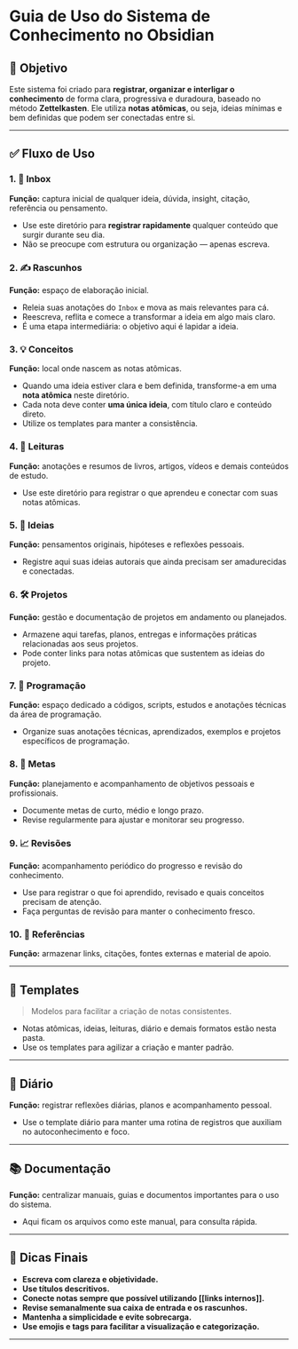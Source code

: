 # Guia de Uso do Sistema de Conhecimento no Obsidian

## 📌 Objetivo

Este sistema foi criado para **registrar, organizar e interligar o conhecimento** de forma clara, progressiva e duradoura, baseado no método **Zettelkasten**. Ele utiliza **notas atômicas**, ou seja, ideias mínimas e bem definidas que podem ser conectadas entre si.

---

## ✅ Fluxo de Uso

### 1. 📂 Inbox  
**Função:** captura inicial de qualquer ideia, dúvida, insight, citação, referência ou pensamento.

- Use este diretório para **registrar rapidamente** qualquer conteúdo que surgir durante seu dia.  
- Não se preocupe com estrutura ou organização — apenas escreva.

### 2. ✍️ Rascunhos  
**Função:** espaço de elaboração inicial.

- Releia suas anotações do `Inbox` e mova as mais relevantes para cá.  
- Reescreva, reflita e comece a transformar a ideia em algo mais claro.  
- É uma etapa intermediária: o objetivo aqui é lapidar a ideia.

### 3. 💡 Conceitos  
**Função:** local onde nascem as notas atômicas.

- Quando uma ideia estiver clara e bem definida, transforme-a em uma **nota atômica** neste diretório.  
- Cada nota deve conter **uma única ideia**, com título claro e conteúdo direto.  
- Utilize os templates para manter a consistência.

### 4. 📘 Leituras  
**Função:** anotações e resumos de livros, artigos, vídeos e demais conteúdos de estudo.

- Use este diretório para registrar o que aprendeu e conectar com suas notas atômicas.

### 5. 🧠 Ideias  
**Função:** pensamentos originais, hipóteses e reflexões pessoais.

- Registre aqui suas ideias autorais que ainda precisam ser amadurecidas e conectadas.

### 6. 🛠️ Projetos  
**Função:** gestão e documentação de projetos em andamento ou planejados.

- Armazene aqui tarefas, planos, entregas e informações práticas relacionadas aos seus projetos.  
- Pode conter links para notas atômicas que sustentem as ideias do projeto.

### 7. 🤖 Programação  
**Função:** espaço dedicado a códigos, scripts, estudos e anotações técnicas da área de programação.

- Organize suas anotações técnicas, aprendizados, exemplos e projetos específicos de programação.

### 8. 🎯 Metas  
**Função:** planejamento e acompanhamento de objetivos pessoais e profissionais.

- Documente metas de curto, médio e longo prazo.  
- Revise regularmente para ajustar e monitorar seu progresso.

### 9. 📈 Revisões  
**Função:** acompanhamento periódico do progresso e revisão do conhecimento.

- Use para registrar o que foi aprendido, revisado e quais conceitos precisam de atenção.  
- Faça perguntas de revisão para manter o conhecimento fresco.

### 10. 🔗 Referências  
**Função:** armazenar links, citações, fontes externas e material de apoio.

---

## 🔗 Templates  
> Modelos para facilitar a criação de notas consistentes.

- Notas atômicas, ideias, leituras, diário e demais formatos estão nesta pasta.  
- Use os templates para agilizar a criação e manter padrão.

---

## 📅 Diário  
**Função:** registrar reflexões diárias, planos e acompanhamento pessoal.

- Use o template diário para manter uma rotina de registros que auxiliam no autoconhecimento e foco.

---

## 📚 Documentação  
**Função:** centralizar manuais, guias e documentos importantes para o uso do sistema.

- Aqui ficam os arquivos como este manual, para consulta rápida.

---

## 📌 Dicas Finais

- **Escreva com clareza e objetividade.**  
- **Use títulos descritivos.**  
- **Conecte notas sempre que possível utilizando [[links internos]].**  
- **Revise semanalmente sua caixa de entrada e os rascunhos.**  
- **Mantenha a simplicidade e evite sobrecarga.**  
- **Use emojis e tags para facilitar a visualização e categorização.**

---
